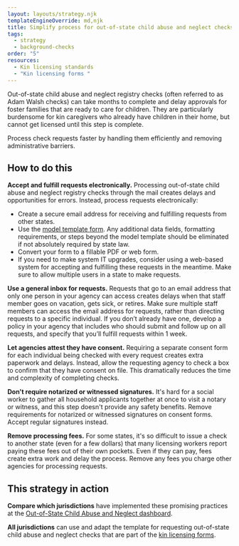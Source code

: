 ```yaml
---
layout: layouts/strategy.njk
templateEngineOverride: md,njk
title: Simplify process for out-of-state child abuse and neglect checks
tags:
  - strategy
  - background-checks
order: "5"
resources:
  - Kin licensing standards
  - "Kin licensing forms "
---
```

Out-of-state child abuse and neglect registry checks (often referred to as Adam Walsh checks) can take months to complete and delay approvals for foster families that are ready to care for children. They are particularly burdensome for kin caregivers who already have children in their home, but cannot get licensed until this step is complete.

Process check requests faster by handling them efficiently and removing administrative barriers.

## How to do this

**Accept and fulfill requests electronically.** Processing out-of-state child abuse and neglect registry checks through the mail creates delays and opportunities for errors. Instead, process requests electronically:

* Create a secure email address for receiving and fulfilling requests from other states.  
* Use the [model template form](https://www.grandfamilies.org/Resources/Kin-Specific-Licensing-Standards-Sample-Forms). Any additional data fields, formatting requirements, or steps beyond the model template should be eliminated if not absolutely required by state law.  
* Convert your form to a fillable PDF or web form.  
* If you need to make system IT upgrades, consider using a web-based system for accepting and fulfilling these requests in the meantime. Make sure to allow multiple users in a state to make requests.

**Use a general inbox for requests.** Requests that go to an email address that only one person in your agency can access creates delays when that staff member goes on vacation, gets sick, or retires. Make sure multiple staff members can access the email address for requests, rather than directing requests to a specific individual. If you don’t already have one, develop a policy in your agency that includes who should submit and follow up on all requests, and specify that you’ll fulfill requests within 1 week. 

**Let agencies attest they have consent.** Requiring a separate consent form for each individual being checked with every request creates extra paperwork and delays. Instead, allow the requesting agency to check a box to confirm that they have consent on file. This dramatically reduces the time and complexity of completing checks.

**Don't require notarized or witnessed signatures.** It's hard for a social worker to gather all household applicants together at once to visit a notary or witness, and this step doesn't provide any safety benefits. Remove requirements for notarized or witnessed signatures on consent forms. Accept regular signatures instead.

**Remove processing fees.** For some states, it's so difficult to issue a check to another state (even for a few dollars) that many licensing workers report paying these fees out of their own pockets. Even if they can pay, fees create extra work and delay the process. Remove any fees you charge other agencies for processing requests.

## This strategy in action

**Compare which jurisdictions** have implemented these promising practices at the [Out-of-State Child Abuse and Neglect dashboard](https://childwelfareplaybook.com/compare/background-checks/).

**All jurisdictions** can use and adapt the template for requesting out-of-state child abuse and neglect checks that are part of the [kin licensing forms](https://www.grandfamilies.org/Resources/Kin-Specific-Licensing-Standards-Sample-Forms).[](https://www.google.com/url?q=https://docs.google.com/document/d/1V30W6Ft_uEUpVIQ062wPh12HrYHNod0b43T25wrp190/edit?tab%3Dt.0%23heading%3Dh.yd2gyy5b38kz&sa=D&source=docs&ust=1750798774259355&usg=AOvVaw2yTL2zyUIGHpRFEo_0wQvZ)
